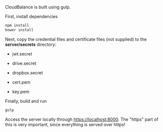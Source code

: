 CloudBalance is built using gulp.

First, install dependencies

```sh
npm install
bower install
```

Next, copy the credential files and certificate files (not supplied) to the **server/secrets** directory:

- jwt.secret
- drive.secret
- dropbox.secret

- cert.pem
- key.pem

Finally, build and run

```sh
gulp
```

Access the server locally through [https://localhost:8000](https://localhost:8000). The "https" part of this is very important, since everything is served over https!